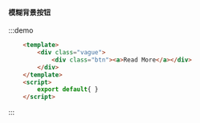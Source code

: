 #### 模糊背景按钮
:::demo
```html
    <template>
        <div class="vague">
            <div class="btn"><a>Read More</a></div>
        </div>
    </template>
    <script>
        export default{ }
    </script>
```
:::